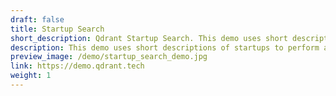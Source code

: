 ```yaml
---
draft: false
title: Startup Search
short_description: Qdrant Startup Search. This demo uses short descriptions of startups to perform a semantic search
description: This demo uses short descriptions of startups to perform a semantic search. Each startup description converted into a vector using a pre-trained SentenceTransformer model and uploaded to the Qdrant vector search engine. Demo service processes text input with the same model and uses its output to query Qdrant for similar vectors. You can turn neural search on and off to compare the result with regular full-text search.
preview_image: /demo/startup_search_demo.jpg
link: https://demo.qdrant.tech
weight: 1
---
```

